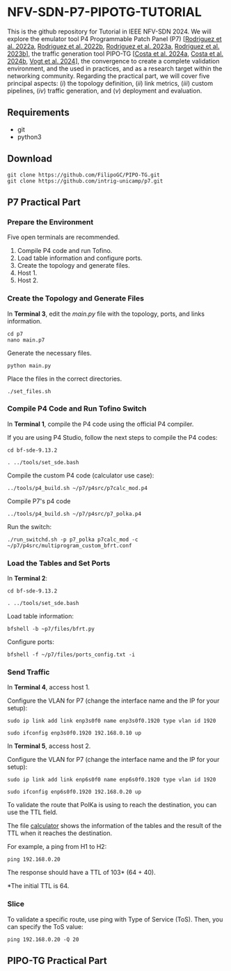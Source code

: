# NFV-SDN-P7-PIPOTG-TUTORIAL

This is the github repository for Tutorial in IEEE NFV-SDN 2024. We will explore the emulator tool P4 Programmable Patch Panel (P7) [[Rodriguez et al. 2022a](https://opennetworking.org/wp-content/uploads/2022/05/Fabricio-Rodriguez-Final-Slide-Deck-1.pdf), [Rodriguez et  al. 2022b](https://doi.org/10.1145/3546037.3546046), [Rodriguez et al. 2023a](https://doi.org/10.5753/sbrc_estendido.2023.759), [Rodriguez et al. 2023b](https://doi.org/10.1109/NetSoft57336.2023.10175488)], the traffic generation tool PIPO-TG [[Costa et al. 2024a](https://doi.org/10.1109/NOMS59830.2024.10575636), [Costa et al. 2024b](https://doi.org/10.5753/sbrc_estendido.2024.3381), [Vogt et al. 2024](https://doi.org/10.1145/3672202.3673743)], the convergence to create a complete validation environment, and the used in practices, and as a research target within the networking community. Regarding the practical part, we will cover five principal aspects: (*i*) the topology definition, (*ii*) link metrics, (*iii*) custom pipelines, (*iv*) traffic generation, and (*v*) deployment and evaluation.

## Requirements

- git 
- python3

## Download

```
git clone https://github.com/FilipoGC/PIPO-TG.git
git clone https://github.com/intrig-unicamp/p7.git

```

## P7 Practical Part

### Prepare the Environment

Five open terminals are recommended.

1. Compile P4 code and run Tofino.
2. Load table information and configure ports.
3. Create the topology and generate files.
4. Host 1.
5. Host 2.

### Create the Topology and Generate Files

In **Terminal 3**, edit the *main.py* file with the topology, ports, and links information.

```
cd p7
nano main.p7
```

Generate the necessary files.
```
python main.py
```

Place the files in the correct directories.
```
./set_files.sh
```

### Compile P4 Code and Run Tofino Switch

In **Terminal 1**, compile the P4 code using the official P4 compiler.

If you are using P4 Studio, follow the next steps to compile the P4 codes:

```
cd bf-sde-9.13.2
```
```
. ../tools/set_sde.bash
```
Compile the custom P4 code (calculator use case):
```
../tools/p4_build.sh ~/p7/p4src/p7calc_mod.p4 
```
Compile P7's p4 code

```
../tools/p4_build.sh ~/p7/p4src/p7_polka.p4
```

Run the switch:

```
./run_switchd.sh -p p7_polka p7calc_mod -c ~/p7/p4src/multiprogram_custom_bfrt.conf
```

### Load the Tables and Set Ports

In **Terminal 2**:
```
cd bf-sde-9.13.2
```
```
. ../tools/set_sde.bash
```
Load table information:
```
bfshell -b ~p7/files/bfrt.py
```
Configure ports:
```
bfshell -f ~/p7/files/ports_config.txt -i
```

### Send Traffic

In **Terminal 4**, access host 1.

Configure the VLAN for P7 (change the interface name and the IP for your setup):

```
sudo ip link add link enp3s0f0 name enp3s0f0.1920 type vlan id 1920
```
```
sudo ifconfig enp3s0f0.1920 192.168.0.10 up
```

In **Terminal 5**, access host 2.

Configure the VLAN for P7 (change the interface name and the IP for your setup):
```
sudo ip link add link enp6s0f0 name enp6s0f0.1920 type vlan id 1920
```
```
sudo ifconfig enp6s0f0.1920 192.168.0.20 up

```

To validate the route that PolKa is using to reach the destination, you can use the TTL field.

The file [calculator](https://docs.google.com/spreadsheets/d/19dWWfbyr4qZv1m4FIzHOO8c77znra906RL7u58ySk80/edit?usp=sharing) shows the information of the tables and the result of the TTL when it reaches the destination.

For example, a ping from H1 to H2:

```
ping 192.168.0.20
```

The response should have a TTL of 103* (64 + 40).

\*The initial TTL is 64.

### Slice

To validate a specific route, use ping with Type of Service (ToS). Then, you can specify the ToS value:

```
ping 192.168.0.20 -Q 20
```

## PIPO-TG Practical Part